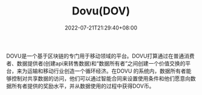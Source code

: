 ﻿---
weight: 
title: "Dovu(DOV)"
description: "DOVU是一个基于区块链的专门用于移动领域的平台"
date: 2022-07-21T21:29:40+08:00
lastmod: 2022-07-21T09:55:40+08:00
draft: false
authors: ["Cindy"]
featuredImage: "dovudov.jpg"
link: "https://dovu.earth/en/"
tags: ["数字代币","Dovu(DOV)"]
categories: ["navigation"]
navigation: ["数字代币"]
lightgallery: true
toc: true
pinned: false
recommend: false
recommend1: false
---
DOVU是一个基于区块链的专门用于移动领域的平台。DOVU打算通过在普通消费者、数据提供者(创建api来转售数据)和“数据所有者”之间创建一个价值交换的平台，来为运输和移动行业创造一个循环经济。在DOVU 的系统内，数据所有者能够控制对共享数据的访问，他们可以通过智能合同来设置使用条件和他们愿意向数据所有者提供的奖励水平，并从数据使用的过程中获得DOV币。

